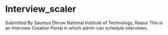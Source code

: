 # Interview_scaler
Submitted By Saumya Dhruw
National Institute of Technology, Raipur
This is an Interview Creation Portal in which admin can schedule interviews.
